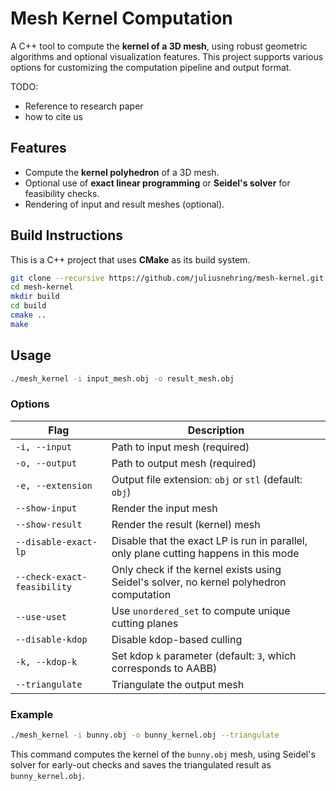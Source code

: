 # Mesh Kernel Computation

A C++ tool to compute the **kernel of a 3D mesh**, using robust geometric algorithms and optional visualization features. This project supports various options for customizing the computation pipeline and output format.

TODO:
- Reference to research paper
- how to cite us

## Features

* Compute the **kernel polyhedron** of a 3D mesh.
* Optional use of **exact linear programming** or **Seidel's solver** for feasibility checks.
* Rendering of input and result meshes (optional).

## Build Instructions

This is a C++ project that uses **CMake** as its build system.

```bash
git clone --recursive https://github.com/juliusnehring/mesh-kernel.git
cd mesh-kernel
mkdir build
cd build
cmake ..
make
```

## Usage

```bash
./mesh_kernel -i input_mesh.obj -o result_mesh.obj
```

### Options

| Flag                        | Description                                                                             |
| --------------------------- | --------------------------------------------------------------------------------------- |
| `-i, --input`               | Path to input mesh (required)                                                           |
| `-o, --output`              | Path to output mesh (required)                                                          |
| `-e, --extension`           | Output file extension: `obj` or `stl` (default: `obj`)                                  |
| `--show-input`              | Render the input mesh                                                                   |
| `--show-result`             | Render the result (kernel) mesh                                                         |
| `--disable-exact-lp`        | Disable that the exact LP is run in parallel, only plane cutting happens in this mode   |
| `--check-exact-feasibility` | Only check if the kernel exists using Seidel's solver, no kernel polyhedron computation |
| `--use-uset`                | Use `unordered_set` to compute unique cutting planes                                    |
| `--disable-kdop`            | Disable kdop-based culling                                                              |
| `-k, --kdop-k`              | Set kdop `k` parameter (default: `3`, which corresponds to AABB)                        |
| `--triangulate`             | Triangulate the output mesh                                                             |

### Example

```bash
./mesh_kernel -i bunny.obj -o bunny_kernel.obj --triangulate
```

This command computes the kernel of the `bunny.obj` mesh, using Seidel's solver for early-out checks and saves the triangulated result as `bunny_kernel.obj`.

<!-- ## License -->

<!-- [MIT](LICENSE) -->

<!-- --- -->
